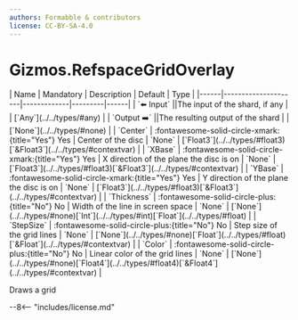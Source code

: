 ```yaml
---
authors: Formabble & contributors
license: CC-BY-SA-4.0
---
```



# Gizmos.RefspaceGridOverlay

<div class="sh-parameters" markdown="1">
| Name | Mandatory | Description | Default | Type |
|------|---------------------|-------------|---------|------|
| `⬅️ Input` ||The input of the shard, if any | | [`Any`](../../types/#any) |
| `Output ➡️` ||The resulting output of the shard | | [`None`](../../types/#none) |
| `Center` | :fontawesome-solid-circle-xmark:{title="Yes"} Yes  | Center of the disc | `None` | [`Float3`](../../types/#float3)[`&Float3`](../../types/#contextvar) |
| `XBase` | :fontawesome-solid-circle-xmark:{title="Yes"} Yes  | X direction of the plane the disc is on | `None` | [`Float3`](../../types/#float3)[`&Float3`](../../types/#contextvar) |
| `YBase` | :fontawesome-solid-circle-xmark:{title="Yes"} Yes  | Y direction of the plane the disc is on | `None` | [`Float3`](../../types/#float3)[`&Float3`](../../types/#contextvar) |
| `Thickness` | :fontawesome-solid-circle-plus:{title="No"} No  | Width of the line in screen space | `None` | [`None`](../../types/#none)[`Int`](../../types/#int)[`Float`](../../types/#float) |
| `StepSize` | :fontawesome-solid-circle-plus:{title="No"} No  | Step size of the grid lines | `None` | [`None`](../../types/#none)[`Float`](../../types/#float)[`&Float`](../../types/#contextvar) |
| `Color` | :fontawesome-solid-circle-plus:{title="No"} No  | Linear color of the grid lines | `None` | [`None`](../../types/#none)[`Float4`](../../types/#float4)[`&Float4`](../../types/#contextvar) |

</div>

Draws a grid

--8<-- "includes/license.md"

